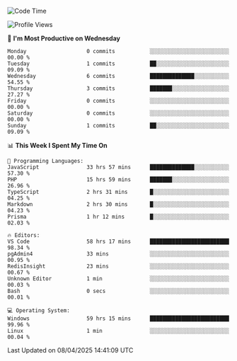 <!--START_SECTION:waka-->
![Code Time](http://img.shields.io/badge/Code%20Time-4%2C583%20hrs%2015%20mins-blue)

![Profile Views](http://img.shields.io/badge/Profile%20Views-7-blue)

📅 **I'm Most Productive on Wednesday** 

```text
Monday                   0 commits           ░░░░░░░░░░░░░░░░░░░░░░░░░   00.00 % 
Tuesday                  1 commits           ██░░░░░░░░░░░░░░░░░░░░░░░   09.09 % 
Wednesday                6 commits           ██████████████░░░░░░░░░░░   54.55 % 
Thursday                 3 commits           ███████░░░░░░░░░░░░░░░░░░   27.27 % 
Friday                   0 commits           ░░░░░░░░░░░░░░░░░░░░░░░░░   00.00 % 
Saturday                 0 commits           ░░░░░░░░░░░░░░░░░░░░░░░░░   00.00 % 
Sunday                   1 commits           ██░░░░░░░░░░░░░░░░░░░░░░░   09.09 % 
```


📊 **This Week I Spent My Time On** 

```text
💬 Programming Languages: 
JavaScript               33 hrs 57 mins      ██████████████░░░░░░░░░░░   57.30 % 
PHP                      15 hrs 59 mins      ███████░░░░░░░░░░░░░░░░░░   26.96 % 
TypeScript               2 hrs 31 mins       █░░░░░░░░░░░░░░░░░░░░░░░░   04.25 % 
Markdown                 2 hrs 30 mins       █░░░░░░░░░░░░░░░░░░░░░░░░   04.23 % 
Prisma                   1 hr 12 mins        █░░░░░░░░░░░░░░░░░░░░░░░░   02.03 % 

🔥 Editors: 
VS Code                  58 hrs 17 mins      █████████████████████████   98.34 % 
pgAdmin4                 33 mins             ░░░░░░░░░░░░░░░░░░░░░░░░░   00.95 % 
RedisInsight             23 mins             ░░░░░░░░░░░░░░░░░░░░░░░░░   00.67 % 
Unknown Editor           1 min               ░░░░░░░░░░░░░░░░░░░░░░░░░   00.03 % 
Bash                     0 secs              ░░░░░░░░░░░░░░░░░░░░░░░░░   00.01 % 

💻 Operating System: 
Windows                  59 hrs 15 mins      █████████████████████████   99.96 % 
Linux                    1 min               ░░░░░░░░░░░░░░░░░░░░░░░░░   00.04 % 
```


 Last Updated on 08/04/2025 14:41:09 UTC
<!--END_SECTION:waka-->
